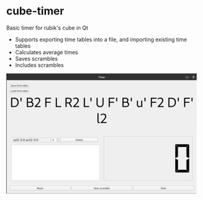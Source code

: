 # cube-timer
Basic timer for rubik's cube in Qt 

* Supports exporting time tables into a file, and importing existing time tables
* Calculates average times
* Saves scrambles
* Includes scrambles

![screenshot](screenshot.png) 
